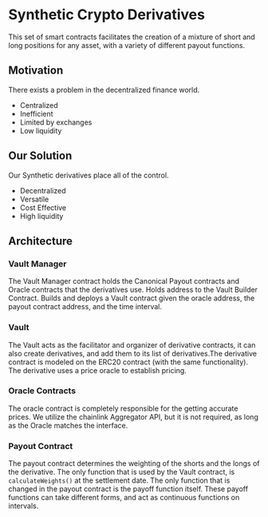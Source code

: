 # Synthetic Crypto Derivatives
This set of smart contracts facilitates the creation of a mixture of short and long positions for any asset, with a variety of different payout functions.

## Motivation
There exists a problem in the decentralized finance world.
- Centralized
- Inefficient
- Limited by exchanges
- Low liquidity

## Our Solution
Our Synthetic derivatives place all of the control.
- Decentralized  
- Versatile
- Cost Effective
- High liquidity

## Architecture

### Vault Manager
The Vault Manager contract holds the Canonical Payout contracts and Oracle contracts that the derivatives use. Holds address to the Vault Builder Contract. Builds and deploys a Vault contract given the oracle address, the payout contract address, and the time interval.

### Vault
The Vault acts as the facilitator and organizer of derivative contracts, it can also create derivatives, and add them to its list of derivatives.The derivative contract is modeled on the ERC20 contract (with the same functionality). The derivative uses a price oracle to establish pricing.

### Oracle Contracts   
The oracle contract is completely responsible for the getting accurate prices. We utilize the chainlink Aggregator API, but it is not required, as long as the Oracle matches the interface.

### Payout Contract
The payout contract determines the weighting of the shorts and the longs of the derivative. The only function that is used by the Vault contract, is `calculateWeights()` at the settlement date.
The only function that is changed in the payout contract is the payoff function itself. These payoff functions can take different forms, and act as continuous functions on intervals.
